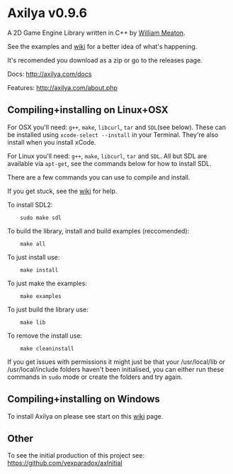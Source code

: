 # Axilya v0.9.6

A 2D Game Engine Library written in C++ by [William Meaton](http://willmeaton.com).

See the examples and [wiki](http://axilya.com/wiki) for a better idea of what's happening.

It's recomended you download as a zip or go to the releases page.

Docs: http://axilya.com/docs

Features: http://axilya.com/about.php

## Compiling+installing on Linux+OSX

For OSX you'll need: `g++`, `make`, `libcurl`, `tar` and `SDL`(see below). These can be installed using `xcode-select --install` in your Terminal. They're also install when you install xCode.

For Linux you'll need: `g++`, `make`, `libcurl`, `tar` and `SDL`. All but SDL are available via `apt-get`, see the commands below for how to install SDL.

There are a few commands you can use to compile and install.

If you get stuck, see the [wiki](http://axilya.com/wiki/index.php?title=Installing) for help.

To install SDL2:
```Shell
	sudo make sdl
```

To build the library, install and build examples (reccomended):
```Shell
	make all
```

To just install use:

```Shell
	make install
```

To just make the examples:
```Shell
	make examples
```

To just build the library use:
```Shell
	make lib
```

To remove the install use:

```Shell
	make cleaninstall
```
If you get issues with permissions it might just be that your /usr/local/lib or /usr/local/include folders haven't been initialised, you can either run these commands in `sudo` mode or create the folders and try again.

## Compiling+installing on Windows

To install Axilya on please see start on this [wiki](http://axilya.com/wiki/index.php?title=Downloading) page.



## Other

To see the initial production of this project see: https://github.com/vexparadox/axInitial